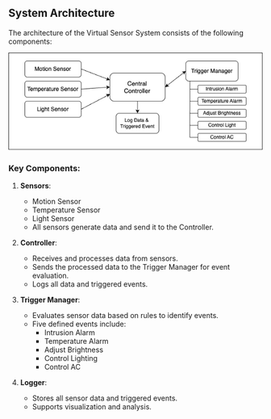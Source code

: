 ## System Architecture

The architecture of the Virtual Sensor System consists of the following components:

![System Architecture](./system_architecture.png)

### Key Components:
1. **Sensors**:
   - Motion Sensor
   - Temperature Sensor
   - Light Sensor
   - All sensors generate data and send it to the Controller.

2. **Controller**:
   - Receives and processes data from sensors.
   - Sends the processed data to the Trigger Manager for event evaluation.
   - Logs all data and triggered events.

3. **Trigger Manager**:
   - Evaluates sensor data based on rules to identify events.
   - Five defined events include:
     - Intrusion Alarm
     - Temperature Alarm
     - Adjust Brightness
     - Control Lighting
     - Control AC

4. **Logger**:
   - Stores all sensor data and triggered events.
   - Supports visualization and analysis.
